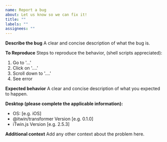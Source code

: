 ```yaml
---
name: Report a bug
about: Let us know so we can fix it!
title: ""
labels: ""
assignees: ""
---
```


<!--
Thanks for helping us improve iTwin.js! Please describe what the expected behavior is vs what actually happens.
-->

**Describe the bug**
A clear and concise description of what the bug is.

**To Reproduce**
Steps to reproduce the behavior, (shell scripts appreciated):

1. Go to '...'
2. Click on '....'
3. Scroll down to '....'
4. See error

**Expected behavior**
A clear and concise description of what you expected to happen.

**Desktop (please complete the applicable information):**

- OS: [e.g. iOS]
- @itwin/transformer Version [e.g. 0.1.0]
- iTwin.js Version [e.g. 2.5.3]

**Additional context**
Add any other context about the problem here.

<!--

If you can also contribute a fix, we'd absolutely appreciate it!

Check out the contributor guide to get started:

https://github.com/iTwin/transformer/blob/master/CONTRIBUTING.md

Just let us know you're working on it and we'd be happy to provide advice and feedback.

-->
